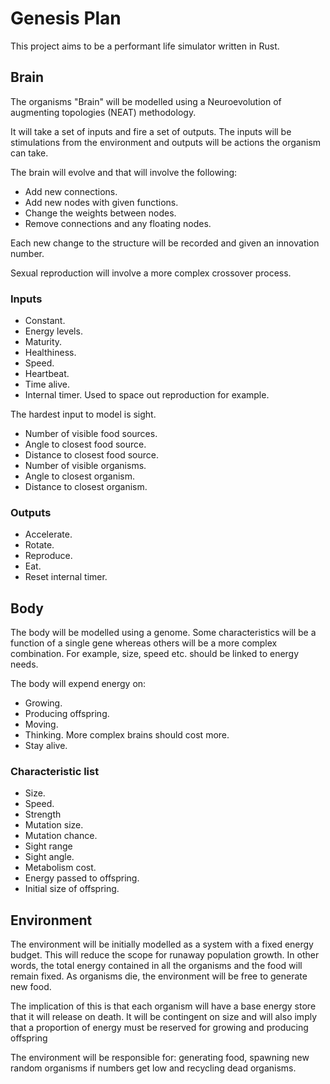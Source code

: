 # Genesis Plan

This project aims to be a performant life simulator written in Rust.

## Brain

The organisms "Brain" will be modelled using a Neuroevolution of augmenting
topologies (NEAT) methodology.

It will take a set of inputs and fire a set of outputs. The inputs will be
stimulations from the environment and outputs will be actions the organism can
take.

The brain will evolve and that will involve the following:

* Add new connections.
* Add new nodes with given functions.
* Change the weights between nodes.
* Remove connections and any floating nodes.

Each new change to the structure will be recorded and given an innovation
number.

Sexual reproduction will involve a more complex crossover process.

### Inputs

* Constant.
* Energy levels.
* Maturity.
* Healthiness.
* Speed.
* Heartbeat.
* Time alive.
* Internal timer. Used to space out reproduction for example.

The hardest input to model is sight.

* Number of visible food sources.
* Angle to closest food source.
* Distance to closest food source.
* Number of visible organisms.
* Angle to closest organism.
* Distance to closest organism.

### Outputs

* Accelerate.
* Rotate.
* Reproduce.
* Eat.
* Reset internal timer.

## Body

The body will be modelled using a genome. Some characteristics will be a function
of a single gene whereas others will be a more complex combination. For example,
size, speed etc. should be linked to energy needs.

The body will expend energy on:

* Growing.
* Producing offspring.
* Moving.
* Thinking. More complex brains should cost more.
* Stay alive.

### Characteristic list

* Size.
* Speed.
* Strength
* Mutation size.
* Mutation chance.
* Sight range
* Sight angle.
* Metabolism cost.
* Energy passed to offspring.
* Initial size of offspring.

## Environment

The environment will be initially modelled as a system with a fixed energy
budget. This will reduce the scope for runaway population growth. In other
words, the total energy contained in all the organisms and the food will remain
fixed. As organisms die, the environment will be free to generate new food.

The implication of this is that each organism will have a base energy store
that it will release on death. It will be contingent on size and will also
imply that a proportion of energy must be reserved for growing and producing
offspring

The environment will be responsible for: generating food, spawning new random
organisms if numbers get low and recycling dead organisms.
